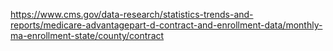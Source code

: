https://www.cms.gov/data-research/statistics-trends-and-reports/medicare-advantagepart-d-contract-and-enrollment-data/monthly-ma-enrollment-state/county/contract